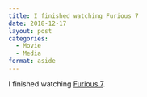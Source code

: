 ```yaml
---
title: I finished watching Furious 7
date: 2018-12-17
layout: post
categories: 
  - Movie
  - Media
format: aside
---
```


I finished watching [Furious 7](https://m.imdb.com/title/tt2820852/?ref=m_nv_sr_1).